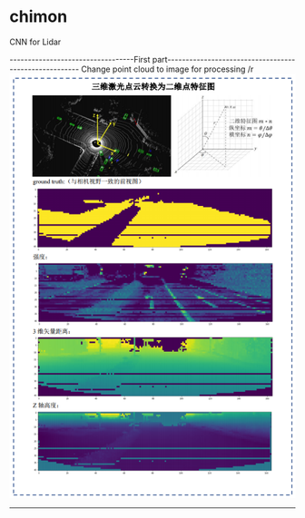 # chimon
CNN for Lidar

----------------------------------First part------------------------------------------------------
Change point cloud to image for processing /r
![Image text](https://github.com/chimon5222751/chimon/blob/master/processing.png)

--------------------------------------------------------------------------------------------------
